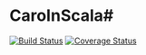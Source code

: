 # CaroInScala#
[![Build Status](https://app.travis-ci.com/TheYingThing/CaroInScala_SOFTAR.svg?branch=w1_migration_tests)](https://app.travis-ci.com/TheYingThing/CaroInScala_SOFTAR)
[![Coverage Status](https://coveralls.io/repos/github/TheYingThing/CaroInScala_SOFTAR/badge.svg?branch=w1_migration_tests)](https://coveralls.io/github/TheYingThing/CaroInScala_SOFTAR?branch=w1_migration_tests)
